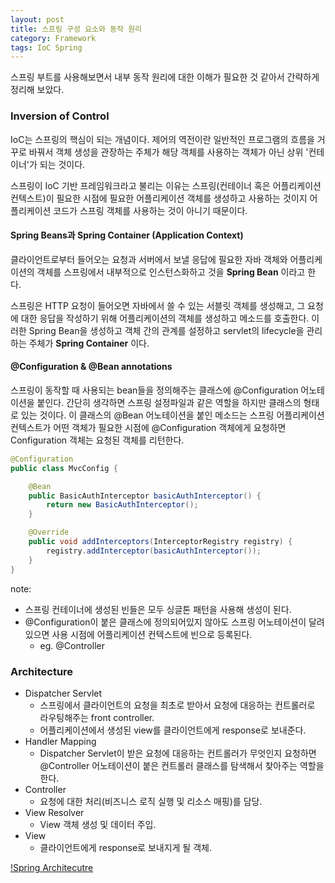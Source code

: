 ```yaml
---
layout: post
title: 스프링 구성 요소와 동작 원리
category: Framework
tags: IoC Spring
---
```


스프링 부트를 사용해보면서 내부 동작 원리에 대한 이해가 필요한 것 같아서 간략하게 정리해 보았다.

### Inversion of Control
IoC는 스프링의 핵심이 되는 개념이다. 제어의 역전이란 일반적인 프로그램의 흐름을 거꾸로 바꿔서 객체 생성을 관장하는 주체가 해당 객체를 사용하는 객체가 아닌 상위 '컨테이너'가 되는 것이다.

스프링이 IoC 기반 프레임워크라고 불리는 이유는 스프링(컨테이너 혹은 어플리케이션 컨텍스트)이 필요한 시점에 필요한 어플리케이션 객체를 생성하고 사용하는 것이지 어플리케이션 코드가 스프링 객체를 사용하는 것이 아니기 때문이다.

#### Spring Beans과 Spring Container (Application Context)
클라이언트로부터 들어오는 요청과 서버에서 보낼 응답에 필요한 자바 객체와 어플리케이션의 객체를 스프링에서 내부적으로 인스턴스화하고 것을 **Spring Bean** 이라고 한다.

스프링은 HTTP 요청이 들어오면 자바에서 쓸 수 있는 서블릿 객체를 생성해고, 그 요청에 대한 응답을 작성하기 위해 어플리케이션의 객체를 생성하고 메소드를 호출한다. 이러한 Spring Bean을 생성하고 객체 간의 관계를 설정하고 servlet의 lifecycle을 관리하는 주체가 **Spring Container** 이다.

#### @Configuration & @Bean annotations
스프링이 동작할 때 사용되는 bean들을 정의해주는 클래스에 @Configuration 어노테이션을 붙인다. 간단히 생각하면 스프링 설정파일과 같은 역할을 하지만 클래스의 형태로 있는 것이다. 이 클래스의 @Bean 어노테이션을 붙인 메소드는 스프링 어플리케이션 컨텍스트가 어떤 객체가 필요한 시점에 @Configuration 객체에게 요청하면 Configuration 객체는 요청된 객체를 리턴한다.
```java
@Configuration
public class MvcConfig {

    @Bean
    public BasicAuthInterceptor basicAuthInterceptor() {
        return new BasicAuthInterceptor();
    }

    @Override
    public void addInterceptors(InterceptorRegistry registry) {
        registry.addInterceptor(basicAuthInterceptor());
    }
}
```
note:
- 스프링 컨테이너에 생성된 빈들은 모두 싱글톤 패턴을 사용해 생성이 된다.
- @Configuration이 붙은 클래스에 정의되어있지 않아도 스프링 어노테이션이 달려있으면 사용 시점에 어플리케이션 컨텍스트에 빈으로 등록된다.
  - eg. @Controller


### Architecture
- Dispatcher Servlet
  - 스프링에서 클라이언트의 요청을 최초로 받아서 요청에 대응하는 컨트롤러로 라우팅해주는 front controller.
  - 어플리케이션에서 생성된 view를 클라이언트에게 response로 보내준다.
- Handler Mapping
  - Dispatcher Servlet이 받은 요청에 대응하는 컨트롤러가 무엇인지 요청하면 @Controller 어노테이션이 붙은 컨트롤러 클래스를 탐색해서 찾아주는 역할을 한다.
- Controller
  - 요청에 대한 처리(비즈니스 로직 실행 및 리소스 매핑)를 담당.
- View Resolver
  - View 객체 생성 및 데이터 주입.
- View
  - 클라이언트에게 response로 보내지게 될 객체.

[!Spring Architecutre](/assets/img/springmvcstructure.jpg)
